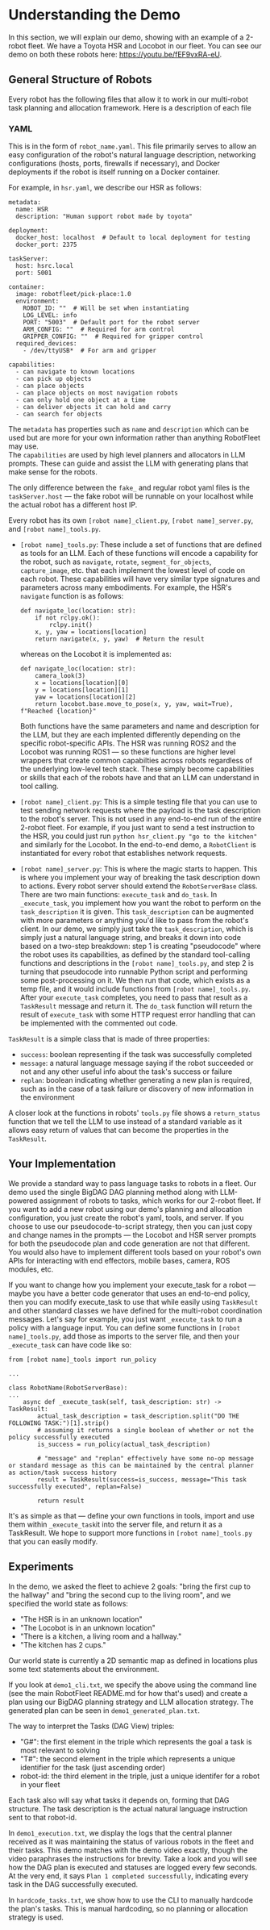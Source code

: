 # Understanding the Demo

In this section, we will explain our demo, showing with an example of a 2-robot fleet. We have a Toyota HSR and Locobot in our fleet. You can see our demo on both these robots here: https://youtu.be/fEF9vxRA-eU. 

## General Structure of Robots
Every robot has the following files that allow it to work in our multi-robot task planning and allocation framework. Here is a description of each file

### YAML
This is in the form of `robot_name.yaml`. This file primarily serves to allow an easy configuration of the robot's natural language description, networking configurations (hosts, ports, firewalls if necessary), and Docker deployments if the robot is itself running on a Docker container. 

For example, in `hsr.yaml`, we describe our HSR as follows: 
```
metadata:
  name: HSR
  description: "Human support robot made by toyota"

deployment:
  docker_host: localhost  # Default to local deployment for testing
  docker_port: 2375

taskServer:
  host: hsrc.local
  port: 5001

container:
  image: robotfleet/pick-place:1.0
  environment:
    ROBOT_ID: ""  # Will be set when instantiating
    LOG_LEVEL: info
    PORT: "5003"  # Default port for the robot server
    ARM_CONFIG: ""  # Required for arm control
    GRIPPER_CONFIG: ""  # Required for gripper control
  required_devices:
    - /dev/ttyUSB*  # For arm and gripper

capabilities:
  - can navigate to known locations
  - can pick up objects
  - can place objects
  - can place objects on most navigation robots
  - can only hold one object at a time
  - can deliver objects it can hold and carry
  - can search for objects
```

The `metadata` has properties such as `name` and `description` which can be used but are more for your own information rather than anything RobotFleet may use.  
The `capabilities` are used by high level planners and allocators in LLM prompts. These can guide and assist the LLM with generating plans that make sense for the robots.

The only difference between the `fake_` and regular robot yaml files is the `taskServer.host` — the fake robot will be runnable on your localhost while the actual robot has a different host IP. 


Every robot has its own `[robot name]_client.py`, `[robot name]_server.py`, and `[robot name]_tools.py`. 

- `[robot name]_tools.py`: These include a set of functions that are defined as tools for an LLM. Each of these functions will encode a capability for the robot, such as `navigate`, `rotate`, `segment_for_objects`, `capture_image`, etc. that each implement the lowest level of code on each robot. These capabilities will have very similar type signatures and parameters across many embodiments. For example, the HSR's `navigate` function is as follows: 
    ```
    def navigate_loc(location: str):
        if not rclpy.ok():
            rclpy.init()
        x, y, yaw = locations[location]
        return navigate(x, y, yaw)  # Return the result
    ```
    whereas on the Locobot it is implemented as: 
    ```
    def navigate_loc(location: str):
        camera_look(3)
        x = locations[location][0]
        y = locations[location][1]
        yaw = locations[location][2]
        return locobot.base.move_to_pose(x, y, yaw, wait=True), f"Reached {location}"
    ```

    Both functions have the same parameters and name and description for the LLM, but they are each implented differently depending on the specific robot-specific APIs. The HSR was running ROS2 and the Locobot was running ROS1 — so these functions are higher level wrappers that create common capabilties across robots regardless of the underlying low-level tech stack. These simply become capabilities or skills that each of the robots have and that an LLM can understand in tool calling. 

- `[robot name]_client.py`: This is a simple testing file that you can use to test sending network requests where the payload is the task description to the robot's server. This is not used in any end-to-end run of the entire 2-robot fleet. For example, if you just want to send a test instruction to the HSR, you could just run `python hsr_client.py "go to the kitchen"` and similarly for the Locobot. In the end-to-end demo, a `RobotClient` is instantiated for every robot that establishes network requests. 
- `[robot name]_server.py`: This is where the magic starts to happen. This is where you implement your way of breaking the task description down to actions. Every robot server should extend the `RobotServerBase` class. There are two main functions: `execute_task` and `do_task`. In `_execute_task`, you implement how you want the robot to perform on the `task_description` it is given. This `task_description` can be augmented with more parameters or anything you'd like to pass from the robot's client. In our demo, we simply just take the `task_description`, which is simply just a natural language string, and breaks it down into code based on a two-step breakdown: step 1 is creating "pseudocode" where the robot uses its capabilities, as defined by the standard tool-calling functions and descriptions in the `[robot name]_tools.py`, and step 2 is turning that pseudocode into runnable Python script and performing some post-processing on it. We then run that code, which exists as a temp file, and it would include functions from `[robot name]_tools.py`. After your `execute_task` completes, you need to pass that result as a `TaskResult` message and return it. The `do_task` function will return the result of `execute_task` with some HTTP request error handling that can be implemented with the commented out code. 

`TaskResult` is a simple class that is made of three properties: 
- `success`: boolean representing if the task was successfully completed
- `message`: a natural language message saying if the robot succeeded or not and any other useful info about the task's success or failure
- `replan`: boolean indicating whether generating a new plan is required, such as in the case of a task failure or discovery of new information in the environment

A closer look at the functions in robots' `tools.py` file shows a `return_status` function that we tell the LLM to use instead of a standard variable as it allows easy return of values that can become the properties in the `TaskResult`. 

## Your Implementation

We provide a standard way to pass language tasks to robots in a fleet. Our demo used the single BigDAG DAG planning method along with LLM-powered assignment of robots to tasks, which works for our 2-robot fleet. If you want to add a new robot using our demo's planning and allocation configuration, you just create the robot's yaml, tools, and server. If you choose to use our pseudocode-to-script strategy, then you can just copy and change names in the prompts — the Locobot and HSR server prompts for both the pseudocode plan and code generation are not that different. You would also have to implement different tools based on your robot's own APIs for interacting with end effectors, mobile bases, camera, ROS modules, etc.

If you want to change how you implement your execute_task for a robot — maybe you have a better code generator that uses an end-to-end policy, then you can modify execute_task to use that while easily using `TaskResult` and other standard classes we have defined for the multi-robot coordination messages. Let's say for example, you just want `_execute_task` to run a policy with a language input. You can define some functions in `[robot name]_tools.py`, add those as imports to the server file, and then your `_execute_task` can have code like so:

```
from [robot name]_tools import run_policy

...

class RobotName(RobotServerBase):
...
    async def _execute_task(self, task_description: str) -> TaskResult:
        actual_task_description = task_description.split("DO THE FOLLOWING TASK:")[1].strip()
        # assuming it returns a single boolean of whether or not the policy successfully executed
        is_success = run_policy(actual_task_description)

        # "message" and "replan" effectively have some no-op message or standard message as this can be maintained by the central planner as action/task success history
        result = TaskResult(success=is_success, message="This task successfully executed", replan=False)

        return result
```

It's as simple as that — define your own functions in tools, import and use them within `_execute_task`it into the server file, and return it as a TaskResult. We hope to support more functions in `[robot name]_tools.py` that you can easily modify.


## Experiments

In the demo, we asked the fleet to achieve 2 goals: "bring the first cup to the hallway" and "bring the second cup to the living room", and we specified the world state as follows: 
- "The HSR is in an unknown location"
- "The Locobot is in an unknown location"
- "There is a kitchen, a living room and a hallway."
- "The kitchen has 2 cups."

Our world state is currently a 2D semantic map as defined in locations plus some text statements about the environment. 

If you look at `demo1_cli.txt`, we specify the above using the command line (see the main RobotFleet README.md for how that's used) and create a plan using our BigDAG planning strategy and LLM allocation strategy. The generated plan can be seen in `demo1_generated_plan.txt`. 

The way to interpret the Tasks (DAG View) triples:
- "G#": the first element in the triple which represents the goal a task is most relevant to solving
- "T#": the second element in the triple which represents a unique identifier for the task (just ascending order)
- robot-id: the third element in the triple, just a unique identifer for a robot in your fleet

Each task also will say what tasks it depends on, forming that DAG structure. The task description is the actual natural language instruction sent to that robot-id.

In `demo1_execution.txt`, we display the logs that the central planner received as it was maintaining the status of various robots in the fleet and their tasks. This demo matches with the demo video exactly, though the video paraphrases the instructions for brevity. Take a look and you will see how the DAG plan is executed and statuses are logged every few seconds. At the very end, it says `Plan 1 completed successfully`, indicating every task in the DAG successfully executed. 

In `hardcode_tasks.txt`, we show how to use the CLI to manually hardcode the plan's tasks. This is manual hardcoding, so no planning or allocation strategy is used.